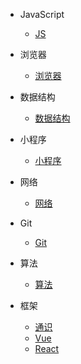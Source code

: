 - JavaScript

  - [JS](js.md)

- 浏览器

  - [浏览器](browser.md)

- 数据结构
  - [数据结构](datastruct.md)

* 小程序

  - [小程序](mp.md)

* 网络

  - [网络](network.md)

* Git

  - [Git](git.md)

* 算法

  - [算法](algorithm.md)

* 框架
  - [通识](framework.md)
  - [Vue](vue.md)
  - [React](react.md)
